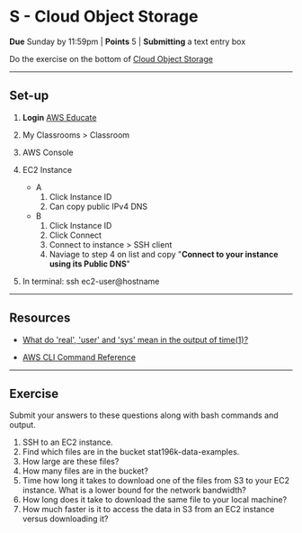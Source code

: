 # S - Cloud Object Storage

**Due** Sunday by 11:59pm | **Points** 5 | **Submitting** a text entry box

Do the exercise on the bottom of [Cloud Object Storage](http://webpages.csus.edu/fitzgerald/cloud-object-storage/)

---

## Set-up

1. **Login** [AWS Educate](https://www.awseducate.com/signin/SiteLogin)
2. My Classrooms > Classroom
3. AWS Console
4. EC2 Instance
   - A
      1. Click Instance ID
      2. Can copy public IPv4 DNS
   - B
      1. Click Instance ID
      2. Click Connect
      3. Connect to instance > SSH client
      4. Naviage to step 4 on list and copy "**Connect to your instance using its Public DNS**"

5. In terminal: ssh ec2-user@hostname

---

## Resources

- [What do 'real', 'user' and 'sys' mean in the output of time(1)?](https://stackoverflow.com/questions/556405/what-do-real-user-and-sys-mean-in-the-output-of-time1/556411#556411)

- [AWS CLI Command Reference](https://docs.aws.amazon.com/cli/latest/reference/s3/ls.html)

---

## Exercise

Submit your answers to these questions along with bash commands and output.

1. SSH to an EC2 instance.
2. Find which files are in the bucket stat196k-data-examples.
3. How large are these files?
4. How many files are in the bucket?
5. Time how long it takes to download one of the files from S3 to your EC2 instance. What is a lower bound for the network bandwidth?
6. How long does it take to download the same file to your local machine?
7. How much faster is it to access the data in S3 from an EC2 instance versus downloading it?
